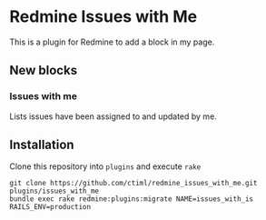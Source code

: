 # Redmine Issues with Me

This is a plugin for Redmine to add a block in my page.

## New blocks

### Issues with me

Lists issues have been assigned to and updated by me.

## Installation

Clone this repository into `plugins` and execute `rake`
```
git clone https://github.com/ctiml/redmine_issues_with_me.git plugins/issues_with_me
bundle exec rake redmine:plugins:migrate NAME=issues_with_is RAILS_ENV=production
```
